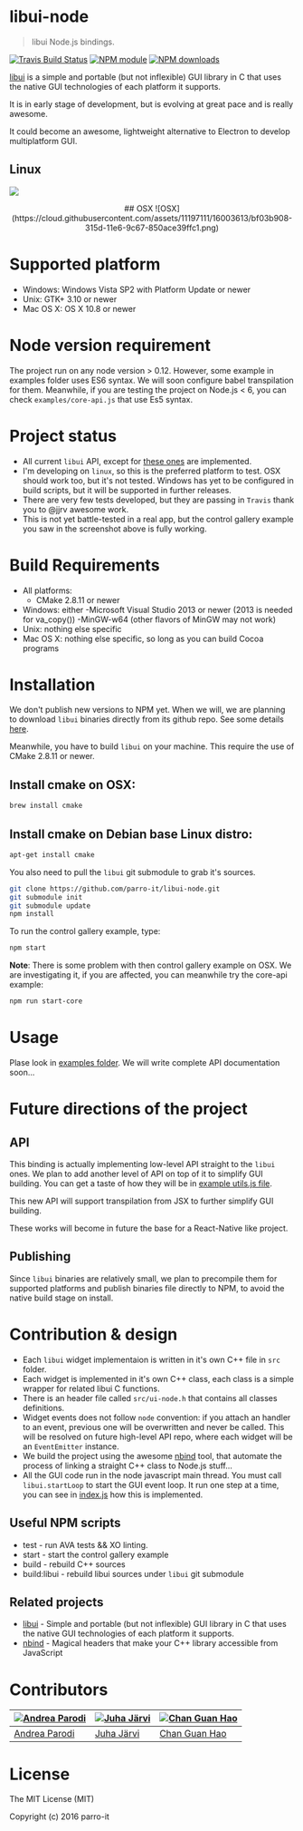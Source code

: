 # libui-node

> libui Node.js bindings.

[![Travis Build Status](https://img.shields.io/travis/parro-it/libui-node/master.svg)](http://travis-ci.org/parro-it/libui-node)
[![NPM module](https://img.shields.io/npm/v/libui-node.svg)](https://npmjs.org/package/libui-node)
[![NPM downloads](https://img.shields.io/npm/dt/libui-node.svg)](https://npmjs.org/package/libui-node)

[libui](https://github.com/andlabs/libui) is a simple and portable (but not inflexible) GUI library in C that uses the native GUI technologies of each platform it supports.

It is in early stage of development, but is evolving at great pace and is really awesome.

It could become an awesome, lightweight alternative to Electron to develop multiplatform GUI.

<p align="center">
<h2>Linux</h2>
<img src ="https://cloud.githubusercontent.com/assets/11197111/15990529/68e924f4-3095-11e6-8a13-b91678def555.png">
</p>

<center>
## OSX
![OSX](https://cloud.githubusercontent.com/assets/11197111/16003613/bf03b908-315d-11e6-9c67-850ace39ffc1.png)
</center>


# Supported platform

* Windows: Windows Vista SP2 with Platform Update or newer
* Unix: GTK+ 3.10 or newer
* Mac OS X: OS X 10.8 or newer

# Node version requirement

The project run on any node version > 0.12.
However, some example in examples folder uses ES6 syntax. We will soon configure babel transpilation for them. Meanwhile, if you are testing the project on Node.js < 6,
you can check `examples/core-api.js` that use Es5 syntax.


# Project status

* All current `libui` API, except for [these ones](https://github.com/parro-it/libui-node/issues?q=is%3Aissue+is%3Aopen+label%3Aenhancement) are implemented.
* I'm developing on `linux`, so this is the preferred platform to test. OSX should work too, but it's not tested. Windows has yet to be configured in build scripts, but it will be supported in further releases.
* There are very few tests developed, but they are passing in `Travis` thank you to @jjrv awesome work.
* This is not yet battle-tested in a real app, but the control gallery example you saw in the screenshot above is fully working.

# Build Requirements

* All platforms:
	- CMake 2.8.11 or newer
* Windows: either
	-Microsoft Visual Studio 2013 or newer (2013 is needed for va_copy())
	-MinGW-w64 (other flavors of MinGW may not work)
* Unix: nothing else specific
* Mac OS X: nothing else specific, so long as you can build Cocoa programs

# Installation

We don't publish new versions to NPM yet.
When we will, we are planning to download `libui` binaries directly from its github repo. See some details [here](https://github.com/andlabs/libui/issues/124).

Meanwhile, you have to build `libui` on your machine. This require the use of CMake 2.8.11 or newer.

## Install cmake on OSX:

```bash
brew install cmake
```

## Install cmake on Debian base Linux distro:

```bash
apt-get install cmake
```

You also need to pull the `libui` git submodule to grab it's sources.


```bash
git clone https://github.com/parro-it/libui-node.git
git submodule init
git submodule update
npm install
```

To run the control gallery example, type:

```bash
npm start
```

__Note__: There is some problem with then control gallery example on OSX.
We are investigating it, if you are affected, you can meanwhile try the core-api example:

```bash
npm run start-core
```


# Usage

Plase look in [examples folder](https://github.com/parro-it/libui-node/tree/master/examples).
We will write complete API documentation soon...


# Future directions of the project

## API

This binding is actually implementing low-level API straight to the `libui` ones.
We plan to add another level of API on top of it to simplify GUI building. You can get a taste of how they will be in [example utils.js file](https://github.com/parro-it/libui-node/blob/master/examples/utils.js).

This new API will support transpilation from JSX to further simplify GUI building.

These works will become in future the base for a React-Native like project.

## Publishing

Since `libui` binaries are relatively small, we plan to precompile them for supported platforms and publish binaries file directly to NPM, to avoid the native build stage on install.

# Contribution & design

* Each `libui` widget implementaion is written in it's own C++ file in `src` folder.
* Each widget is implemented in it's own C++ class, each class is a simple wrapper for related libui C functions.
* There is an header file called `src/ui-node.h` that contains all classes definitions.
* Widget events does not follow `node` convention: if you attach an handler to an event, previous one will be overwritten and never be called. This will be resolved on future high-level API repo, where each widget will be an `EventEmitter` instance.
* We build the project using the awesome [nbind](https://github.com/charto/nbind) tool, that automate the process of linking a straight C++ class to Node.js stuff...
* All the GUI code run in the node javascript main thread. You must call `libui.startLoop` to start the GUI event loop. It run one step at a time, you can see in [index.js](https://github.com/parro-it/libui-node/blob/master/index.js) how this is implemented.

## Useful NPM scripts

* test - run AVA tests && XO linting.
* start - start the control gallery example
* build - rebuild C++ sources
* build:libui - rebuild libui sources under `libui` git submodule

## Related projects

* [libui](https://github.com/andlabs/libui) - Simple and portable (but not inflexible) GUI library in C that uses the native GUI technologies of each platform it supports.
* [nbind](https://github.com/charto/nbind) - Magical headers that make your C++ library accessible from JavaScript

# Contributors


[![Andrea Parodi](https://avatars0.githubusercontent.com/u/11197111?s=130)](https://github.com/parro-it) | [![Juha Järvi](https://avatars3.githubusercontent.com/u/778781?s=130)](https://github.com/jjrv) | [![Chan Guan Hao](https://avatars1.githubusercontent.com/u/5748750?s=130)](https://github.com/mavenave)
---|---|---
[Andrea Parodi](https://github.com/parro-it) | [Juha Järvi](https://github.com/jjrv) | [Chan Guan Hao](https://github.com/mavenave)



# License

The MIT License (MIT)

Copyright (c) 2016 parro-it
